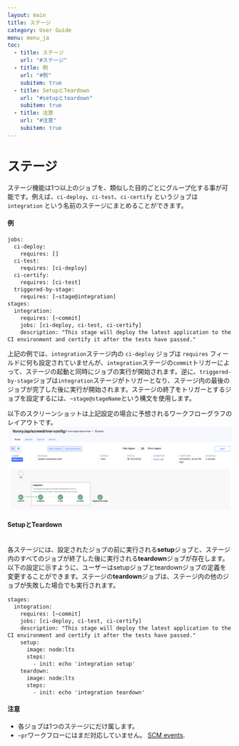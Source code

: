 ```yaml
---
layout: main
title: ステージ
category: User Guide
menu: menu_ja
toc:
  - title: ステージ
    url: "#ステージ"
  - title: 例
    url: "#例"
    subitem: true
  - title: SetupとTeardown
    url: "#setupとteardown"
    subitem: true
  - title: 注意
    url: "#注意"
    subitem: true
---
```


# ステージ

ステージ機能は1つ以上のジョブを、類似した目的ごとにグループ化する事が可能です。例えば、`ci-deploy`、`ci-test`、`ci-certify` というジョブは `integration` という名前のステージにまとめることができます。

#### 例

```
jobs:
  ci-deploy:
    requires: []
  ci-test:
    requires: [ci-deploy]
  ci-certify:
    requires: [ci-test]
  triggered-by-stage:
    requires: [~stage@integration]
stages:
  integration:
    requires: [~commit]
    jobs: [ci-deploy, ci-test, ci-certify]
    description: "This stage will deploy the latest application to the CI environment and certify it after the tests have passed."
```

上記の例では、`integration`ステージ内の `ci-deploy` ジョブは `requires` フィールドに何も設定されていませんが、`integration`ステージの`commit`トリガーによって、ステージの起動と同時にジョブの実行が開始されます。逆に、`triggered-by-stage`ジョブは`integration`ステージがトリガーとなり、ステージ内の最後のジョブが完了した後に実行が開始されます。ステージの終了をトリガーとするジョブを設定するには、`~stage@stageName`という構文を使用します。

以下のスクリーンショットは上記設定の場合に予想されるワークフローグラフのレイアウトです。
![Basic Stages Graph](../../../user-guide/configuration/assets/pipeline_stages_basic.png)

#### SetupとTeardown

<br>各ステージには、設定されたジョブの前に実行される**setup**ジョブと、ステージ内のすべてのジョブが終了した後に実行される**teardown**ジョブが存在します。以下の設定に示すように、ユーザーはsetupジョブとteardownジョブの定義を変更することができます。ステージの**teardown**ジョブは、ステージ内の他のジョブが失敗した場合でも実行されます。

```
stages:
  integration:
    requires: [~commit]
    jobs: [ci-deploy, ci-test, ci-certify]
    description: "This stage will deploy the latest application to the CI environment and certify it after the tests have passed."
    setup:
      image: node:lts
      steps:
        - init: echo 'integration setup'
    teardown:
      image: node:lts
      steps:
        - init: echo 'integration teardown'
```

#### 注意

- 各ジョブは1つのステージにだけ属します。
- `~pr`ワークフローにはまだ対応していません。 [SCM events](./workflow#ワークフロー).